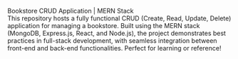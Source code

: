Bookstore CRUD Application | MERN Stack
<br>
This repository hosts a fully functional CRUD (Create, Read, Update, Delete) application for managing a bookstore. Built using the MERN stack (MongoDB, Express.js, React, and Node.js), the project demonstrates best practices in full-stack development, with seamless integration between front-end and back-end functionalities. Perfect for learning or reference!
